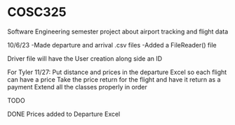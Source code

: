 # COSC325
Software Engineering semester project about airport tracking and flight data

10/6/23
-Made departure and arrival .csv files
-Added a FileReader() file

Driver file will have the User creation along side an ID

For Tyler 11/27:
Put distance and prices in the departure Excel so each flight can have a price
Take the price return for the flight and have it return as a payment
Extend all the classes properly in order

TODO

DONE
Prices added to Departure Excel